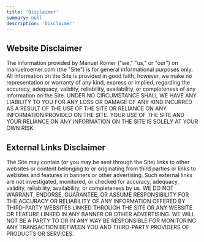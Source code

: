 ```yaml
---
title: 'Disclaimer'
summary: null
description: 'Disclaimer'
---
```


## Website Disclaimer

The information provided by Manuel Römer ("we," "us," or "our") on manuelroemer.com (the
"Site") is for general informational purposes only. All information on the Site is provided
in good faith, however, we make no representation or warranty of any kind, express or implied,
regarding the accuracy, adequacy, validity, reliability, availability, or completeness of any
information on the Site. UNDER NO CIRCUMSTANCE SHALL WE HAVE ANY LIABILITY TO YOU FOR ANY LOSS
OR DAMAGE OF ANY KIND INCURRED AS A RESULT OF THE USE OF THE SITE OR RELIANCE ON ANY
INFORMATION PROVIDED ON THE SITE. YOUR USE OF THE SITE AND YOUR RELIANCE ON ANY INFORMATION
ON THE SITE IS SOLELY AT YOUR OWN RISK.

## External Links Disclaimer
The Site may contain (or you may be sent through the Site) links to other websites or content
belonging to or originating from third parties or links to websites and features in banners
or other advertising. Such external links are not investigated, monitored, or checked for
accuracy, adequacy, validity, reliability, availability, or completeness by us. WE DO NOT
WARRANT, ENDORSE, GUARANTEE, OR ASSUME RESPONSIBILITY FOR THE ACCURACY OR RELIABILITY OF ANY
INFORMATION OFFERED BY THIRD-PARTY WEBSITES LINKED THROUGH THE SITE OR ANY WEBSITE OR FEATURE
LINKED IN ANY BANNER OR OTHER ADVERTISING. WE WILL NOT BE A PARTY TO OR IN ANY WAY BE
RESPONSIBLE FOR MONITORING ANY TRANSACTION BETWEEN YOU AND THIRD-PARTY PROVIDERS OF PRODUCTS
OR SERVICES.

